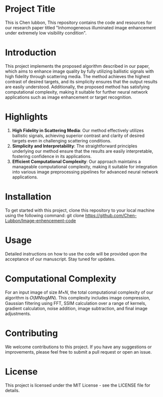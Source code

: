 # Project Title
This is Chen lubbon,
This repository contains the code and resources for our research paper titled "Inhomogeneous illuminated image enhancement under extremely low visibility condition".

# Introduction
This project implements the proposed algorithm described in our paper, which aims to enhance image quality by fully utilizing ballistic signals with high fidelity through scattering media. The method achieves the highest contrast of desired targets, and its simplicity ensures that the output results are easily understood. Additionally, the proposed method has satisfying computational complexity, making it suitable for further neural network applications such as image enhancement or target recognition.

# Highlights
1. **High Fidelity in Scattering Media**: Our method effectively utilizes ballistic signals, achieving superior contrast and clarity of desired targets even in challenging scattering conditions.
2. **Simplicity and Interpretability**: The straightforward principles underlying our method ensure that the results are easily interpretable, fostering confidence in its applications.
3. **Efficient Computational Complexity**: Our approach maintains a manageable computational complexity, making it suitable for integration into various image preprocessing pipelines for advanced neural network applications.

# Installation
To get started with this project, clone this repository to your local machine using the following command:
git clone https://github.com/Chen-Lubbon/Image-enhencement-code

# Usage
Detailed instructions on how to use the code will be provided upon the acceptance of our manuscript. Stay tuned for updates.

# Computational Complexity
For an input image of size 𝑀×𝑁, the total computational complexity of our algorithm is 𝑂(𝑀𝑁log⁡𝑀𝑁). This complexity includes image compression, Gaussian filtering using FFT, SSIM calculation over a range of kernels, gradient calculation, noise addition, image subtraction, and final image adjustments.

# Contributing
We welcome contributions to this project. If you have any suggestions or improvements, please feel free to submit a pull request or open an issue.

# License
This project is licensed under the MIT License - see the LICENSE file for details.
